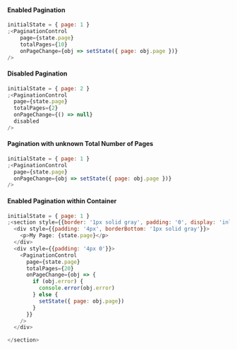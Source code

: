 #### Enabled Pagination

```js
initialState = { page: 1 }
;<PaginationControl
	page={state.page}
	totalPages={10}
	onPageChange={obj => setState({ page: obj.page })}
/>
```

#### Disabled Pagination

```js
initialState = { page: 2 }
;<PaginationControl
  page={state.page}
  totalPages={2}
  onPageChange={() => null}
  disabled
/>
```

#### Pagination with unknown Total Number of Pages

```js
initialState = { page: 1 }
;<PaginationControl
  page={state.page}
  onPageChange={obj => setState({ page: obj.page })}
/>
```

#### Enabled Pagination within Container

```js
initialState = { page: 1 }
;<section style={{border: '1px solid gray', padding: '0', display: 'inline-block'}}>
  <div style={{padding: '4px', borderBottom: '1px solid gray'}}>
    <p>My Page: {state.page}</p>
  </div>
  <div style={{padding: '4px 0'}}>
    <PaginationControl
      page={state.page}
      totalPages={20}
      onPageChange={obj => {
        if (obj.error) {
          console.error(obj.error)
        } else {
          setState({ page: obj.page}) 
        }
      }}
    />
  </div>

</section>
```
